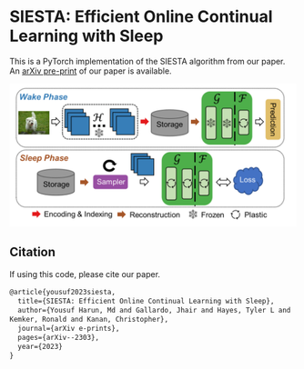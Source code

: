 SIESTA: Efficient Online Continual Learning with Sleep
=====================================
This is a PyTorch implementation of the SIESTA algorithm from our paper. An [arXiv pre-print](https://arxiv.org/abs/2303.10725) of our paper is available.

![SIESTA](./siesta_overview.png)


## Citation
If using this code, please cite our paper.
```
@article{yousuf2023siesta,
  title={SIESTA: Efficient Online Continual Learning with Sleep},
  author={Yousuf Harun, Md and Gallardo, Jhair and Hayes, Tyler L and Kemker, Ronald and Kanan, Christopher},
  journal={arXiv e-prints},
  pages={arXiv--2303},
  year={2023}
}
```
